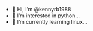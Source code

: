 - 👋 Hi, I’m @kennyrb1988
- 👀 I’m interested in python...
- 🌱 I’m currently learning linux...
  

<!---
kennyrb1988/kennyrb1988 is a ✨ special ✨ repository because its `README.md` (this file) appears on your GitHub profile.
You can click the Preview link to take a look at your changes.
--->
